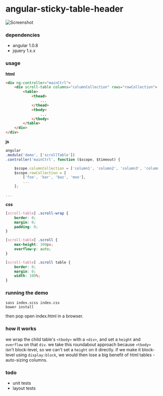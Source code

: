 angular-sticky-table-header
===================

![Screenshot](https://raw.githubusercontent.com/turn/angular-scroll-table/master/screenshot.png)

### dependencies

- angular 1.0.8
- jquery 1.x.x

### usage

**html**

```html
<div ng-controller="mainCtrl">
	<div scroll-table columns="columnCollection" rows="rowCollection">
		<table>
			<thead>
				...
			</thead>
			<tbody>
				...
			</tbody>
		</table>
	</div>
</div>
```

**js**

```js
angular
.module('demo', ['scrollTable'])
.controller('mainCtrl', function ($scope, $timeout) {

	$scope.columnCollection = ['column1', 'column2', 'column3', 'column4'];
	$scope.rowCollection = [
		['foo', 'bar', 'baz', 'moo'],
		...
	];

...
```

**css**

```css
[scroll-table] .scroll-wrap {
	border: 0;
	margin: 0;
	padding: 0;
}

[scroll-table] .scroll {
	max-height: 300px;
	overflow-y: auto;
}

[scroll-table] .scroll table {
	border: 0;
	margin: 0;
	width: 100%;
}
```

### running the demo

```shell
sass index.scss index.css
bower install
```

then pop open index.html in a browser.

### how it works

we wrap the child table's `<tbody>` with a `<div>`, and set a `height` and `overflow` on that `div`. we take this roundabout approach because `<tbody>` isn't block-level, so we can't set a `height` on it directly. if we make it block-level using `display:block`, we would then lose a big benefit of html tables - auto-sizing columns.

### todo

- unit tests
- layout tests